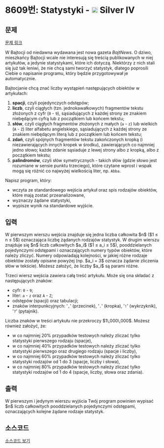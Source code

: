 # 8609번: Statystyki - <img src="https://static.solved.ac/tier_small/7.svg" style="height:20px" /> Silver IV

<!-- performance -->

<!-- 문제 제출 후 깃허브에 푸시를 했을 때 제출한 코드의 성능이 입력될 공간입니다.-->

<!-- end -->

## 문제

[문제 링크](https://boj.kr/8609)


<p>W Bajtocji od niedawna wydawana jest nowa gazeta&nbsp;<i>BajtNews</i>. O dziwo, mieszkańcy Bajtocji wcale nie interesują się treścią publikowanych w niej artykułów, a jedynie statystykami, które ich dotyczą. Niektórzy z nich stali się już tak leniwi, że nie chcą sami tworzyć statystyk, dlatego poprosili Ciebie o napisanie programu, który będzie przygotowywał je automatycznie.</p>

<p>Bajtocjanie chcą znać liczby wystąpień następujących obiektów w artykułach:</p>

<ol>
<li><b>spacji</b>, czyli pojedynczych odstępów;</li>
<li><b>liczb</b>, czyli ciągłych (tzn. jednokawałkowych) fragmentów tekstu złożonych z cyfr (<code>0</code>&nbsp;-&nbsp;<code>9</code>), sąsiadujących z każdej strony ze znakiem niebędącym cyfrą lub z początkiem lub końcem tekstu;</li>
<li><b>słów</b>, czyli ciągłych fragmentów złożonych z małych (<code>a</code>&nbsp;-&nbsp;<code>z</code>) lub wielkich (<code>A</code>&nbsp;-&nbsp;<code>Z</code>) liter alfabetu angielskiego, sąsiadujących z każdej strony ze znakiem niebędącym literą lub z początkiem lub końcem tekstu;</li>
<li><b>zdań</b>, czyli spójnych fragmentów tekstu zakończonych kropką (i niezawierających innych kropek w środku), zawierających co najmniej jedno słowo; każde zdanie sąsiaduje z lewej strony albo z kropką, albo z początkiem tekstu;</li>
<li><b>palindromów</b>, czyli słów symetrycznych - takich słów (gdzie słowo jest rozumiane w sensie punktu trzeciego), które czytane wprost i wspak mogą się różnić co najwyżej wielkością liter, np.&nbsp;<code>Abba</code>.</li>
</ol>

<p>Napisz program, który:</p>

<ul>
<li>wczyta ze standardowego wejścia artykuł oraz spis rodzajów obiektów, które mają zostać przeanalizowane,</li>
<li>wyznaczy żądane statystyki,</li>
<li>wypisze wynik na standardowe wyjście.</li>
</ul>



## 입력


<p>W pierwszym wierszu wejścia znajduje się jedna liczba całkowita $n$&nbsp;($1 ≤ n ≤ 5$) oznaczająca liczbę żądanych rodzajów statystyk. W drugim wierszu znajduje się $n$&nbsp;liczb całkowitych $a_i$&nbsp;($1 ≤ a_i ≤ 5$), pooddzielanych pojedynczymi odstępami i oznaczających numery typów obiektów, które należy zliczyć. Numery odpowiadają kolejności, w jakiej różne rodzaje obiektów zostały opisane powyżej (np. $a_i = 3$&nbsp;oznacza żądanie zliczenia słów w tekście). Możesz założyć, że liczby $a_i$&nbsp;są parami różne.</p>

<p>Trzeci wiersz wejścia zawiera całą treść artykułu. Może się ona składać z następujących znaków:</p>

<ul>
<li>cyfr:&nbsp;<code>0</code>&nbsp;-&nbsp;<code>9</code>;</li>
<li>liter:&nbsp;<code>a</code>&nbsp;-&nbsp;<code>z</code>&nbsp;oraz&nbsp;<code>A</code>&nbsp;-&nbsp;<code>Z</code>;</li>
<li>odstępów (spacji) oraz tabulacji;</li>
<li>znaków interpunkcyjnych: '<code>,</code>' (przecinek), '<code>.</code>' (kropka), '<code>!</code>' (wykrzyknik), '<code>?</code>' (pytajnik).</li>
</ul>

<p>Liczba znaków w treści artykułu nie przekroczy $1\,000\,000$. Możesz również założyć, że:</p>

<ul>
<li>w co najmniej 20% przypadków testowych należy zliczać tylko statystyki pierwszego rodzaju (spacje),</li>
<li>w co najmniej 40% przypadków testowych należy zliczać tylko statystyki pierwszego oraz drugiego rodzaju (spacje i liczby),</li>
<li>w co najmniej 60% przypadków testowych należy zliczać tylko statystyki rodzajów od 1 do 3 (spacje, liczby i słowa),</li>
<li>w co najmniej 80% przypadków testowych należy zliczać tylko statystyki rodzajów od 1 do 4 (spacje, liczby, słowa oraz zdania).</li>
</ul>



## 출력


<p>W pierwszym i jedynym wierszu wyjścia Twój program powinien wypisać $n$&nbsp;liczb całkowitych pooddzielanych pojedynczymi odstępami, oznaczających kolejne żądane rodzaje statystyk.</p>



## 소스코드

[소스코드 보기](Statystyki.cpp)